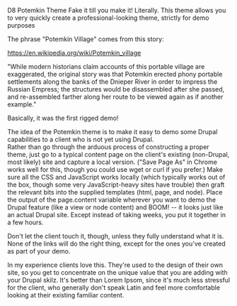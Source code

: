 D8 Potemkin Theme
Fake it till you make it!  Literally.  This theme allows you to very quickly create a professional-looking theme, strictly for demo purposes

The phrase "Potemkin Village" comes from this story:

https://en.wikipedia.org/wiki/Potemkin_village

"While modern historians claim accounts of this portable village are exaggerated, the original story was that Potemkin erected 
phony portable settlements along the banks of the Dnieper River in order to impress the Russian Empress; the structures would 
be disassembled after she passed, and re-assembled farther along her route to be viewed again as if another example."

Basically, it was the first rigged demo!

The idea of the Potemkin theme is to make it easy to demo some Drupal capabilities to a client who is not yet using Drupal.  
Rather than go through the arduous process of constructing a proper theme, just go to a typical content page on the
client's existing (non-Drupal, most likely) site and capture a local version.  ("Save Page As" in Chrome works well for
this, though you could use wget or curl if you prefer.)  Make sure all the CSS and JavaScript works locally (which typically
works out of the box, though some very JavaScript-heavy sites have trouble) then graft the relevant bits into the supplied
templates (html, page, and node).  Place the output of the page.content variable wherever you want to demo the Drupal feature
(like a view or node content) and BOOM! -- it looks just like an actual Drupal site.  Except instead of taking weeks, you
put it together in a few hours.

Don't let the client touch it, though, unless they fully understand what it is.  None of the links will do the right thing, 
except for the ones you've created as part of your demo.

In my experience clients love this.  They're used to the design of their own site, so you get to concentrate on the unique
value that you are adding with your Drupal skilz.  It's better than Lorem Ipsom, since it's much less stressful for the 
client, who generally don't speak Latin and feel more comfortable looking at their existing familiar content.


